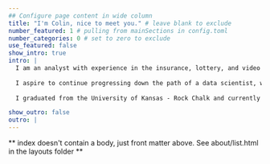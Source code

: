 ```yaml
---
## Configure page content in wide column
title: "I'm Colin, nice to meet you." # leave blank to exclude
number_featured: 1 # pulling from mainSections in config.toml
number_categories: 0 # set to zero to exclude
use_featured: false
show_intro: true
intro: |
  I am an analyst with experience in the insurance, lottery, and video game industries. I have always loved using data as a tool for providing insights and answering questions and I am lucky to have been able to follow a career path that lets me do that every day.
  
  I aspire to continue progressing down the path of a data scientist, with the goal that this blog will allow me to demonstrate skills that I learn through pet projects with the focus on applying statistical concepts to real-world data problems. I am an avid learner of R, and specifically enjoy to dive into the Tidyverse packages.
  
  I graduated from the University of Kansas - Rock Chalk and currently live in Austin, TX. In my free time, I really enjoy trying new coffees and watching Formula One or Kansas City sports on the weekends. I love traveling to new places as much as I can and just generally finding any impulsive adventure that I can go on.

show_outro: false
outro: |
---
```


** index doesn't contain a body, just front matter above.
See about/list.html in the layouts folder **